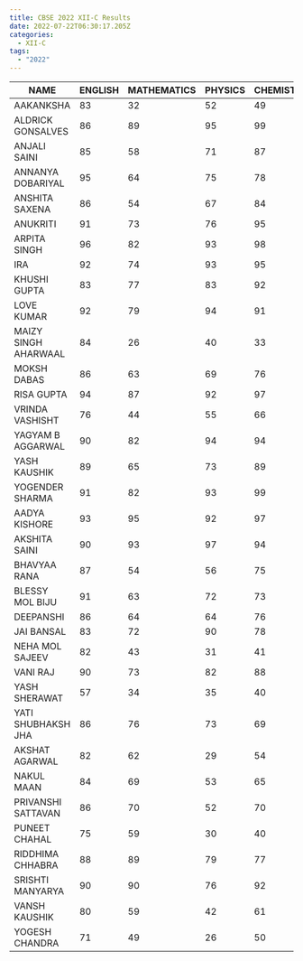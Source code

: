 ```yaml
---
title: CBSE 2022 XII-C Results
date: 2022-07-22T06:30:17.205Z
categories:
  - XII-C
tags:
  - "2022"
---
```

|NAME                |ENGLISH|MATHEMATICS|PHYSICS|CHEMISTRY|BIOLOGY|TOTAL|
|--------------------|-------|-----------|-------|---------|-------|-----|
|AAKANKSHA           |83     |32         |52     |49       |52     |53.6 |
|ALDRICK GONSALVES   |86     |89         |95     |99       |97     |93.2 |
|ANJALI SAINI        |85     |58         |71     |87       |77     |75.6 |
|ANNANYA DOBARIYAL   |95     |64         |75     |78       |94     |81.2 |
|ANSHITA SAXENA      |86     |54         |67     |84       |75     |73.2 |
|ANUKRITI            |91     |73         |76     |95       |86     |84.2 |
|ARPITA SINGH        |96     |82         |93     |98       |96     |93.0 |
|IRA                 |92     |74         |93     |95       |89     |88.6 |
|KHUSHI GUPTA        |83     |77         |83     |92       |70     |81.0 |
|LOVE KUMAR          |92     |79         |94     |91       |87     |88.6 |
|MAIZY SINGH AHARWAAL|84     |26         |40     |33       |48     |46.2 |
|MOKSH DABAS         |86     |63         |69     |76       |65     |71.8 |
|RISA GUPTA          |94     |87         |92     |97       |95     |93.0 |
|VRINDA VASHISHT     |76     |44         |55     |66       |65     |61.2 |
|YAGYAM B AGGARWAL   |90     |82         |94     |94       |92     |90.4 |
|YASH KAUSHIK        |89     |65         |73     |89       |85     |80.2 |
|YOGENDER SHARMA     |91     |82         |93     |99       |88     |90.6 |
|AADYA KISHORE       |93     |95         |92     |97       |99     |95.2 |
|AKSHITA SAINI       |90     |93         |97     |94       |94     |93.6 |
|BHAVYAA RANA        |87     |54         |56     |75       |76     |69.6 |
|BLESSY MOL BIJU     |91     |63         |72     |73       |93     |78.4 |
|DEEPANSHI           |86     |64         |64     |76       |80     |74.0 |
|JAI BANSAL          |83     |72         |90     |78       |96     |83.8 |
|NEHA MOL SAJEEV     |82     |43         |31     |41       |59     |51.2 |
|VANI RAJ            |90     |73         |82     |88       |95     |85.6 |
|YASH SHERAWAT       |57     |34         |35     |40       |47     |42.6 |
|YATI SHUBHAKSH JHA  |86     |76         |73     |69       |89     |78.6 |
|AKSHAT AGARWAL      |82     |62         |29     |54       |53     |56.0 |
|NAKUL MAAN          |84     |69         |53     |65       |65     |67.2 |
|PRIVANSHI SATTAVAN  |86     |70         |52     |70       |76     |70.8 |
|PUNEET CHAHAL       |75     |59         |30     |40       |38     |48.4 |
|RIDDHIMA CHHABRA    |88     |89         |79     |77       |90     |84.6 |
|SRISHTI MANYARYA    |90     |90         |76     |92       |91     |87.8 |
|VANSH KAUSHIK       |80     |59         |42     |61       |51     |58.6 |
|YOGESH CHANDRA      |71     |49         |26     |50       |47     |48.6 |
